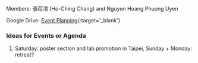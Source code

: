 
Members: 張荷清 (Ho-Ching Chang) and Nguyen Hoang Phuong Uyen

Google Drive: [Event Planning](https://drive.google.com/drive/folders/1qWYRhxHF_cTOeFAWCs1HA3WNLepQm_am){:target='_blank'}

### Ideas for Events or Agenda

1. Saturday: poster section and lab promotion in Taipei, Sunday + Monday: retreat?

<!-- * Program planning
* Routes
* -->